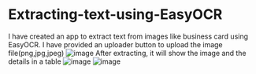 # Extracting-text-using-EasyOCR
I have created an app to extract text from images like business card using EasyOCR.
I have provided an uploader button to upload the image file(png,jpg,jpeg)
![image](https://user-images.githubusercontent.com/121443485/223408584-fe138d74-699d-4fb7-948b-4a045951e19a.png)
After extracting, it will show the image and the details in a table
![image](https://user-images.githubusercontent.com/121443485/223408787-6b777862-3aff-42c6-818f-c4767b534d26.png)
![image](https://user-images.githubusercontent.com/121443485/223409032-b39931bd-fe1b-48ca-8770-0e14631cc09d.png)

